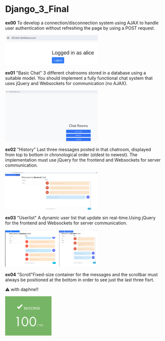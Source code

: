 # Django_3_Final
**ex00** 
To develop a connection/disconnection system using AJAX to handle user authentication without refreshing the page by  using a POST request. 

<p align="left">
  <img src="https://github.com/beatriangu/Django_3_Final/blob/main/Screenshot%20from%202024-10-16%2014-00-12.png" width="300"/>
</p>

**ex01** "Basic Chat"
3 different chatrooms  stored in a database using a suitable model. You should implement a fully functional chat system that uses jQuery and Websockets for communication (no AJAX). 
<p align="left">
  <img src="https://github.com/beatriangu/Django_3_Final/blob/main/Screenshot%20from%202024-10-16%2014-00-44.png" width="300"/>
</p>

**ex02** "History"
Last three messages posted in that chatroom, displayed from top to bottom in chronological order (oldest to newest). The implementation must use jQuery for the frontend and Websockets for server communication.
<p align="left">
  <img src="https://github.com/beatriangu/Django_3_Final/blob/main/Screenshot%20from%202024-10-17%2011-23-14.png" width="300"/>
</p>


**ex03** "Userlist"
A dynamic user list that update sin real-time.Using jQuery for the frontend and Websockets for server communication.
<p align="left">
  <img src="https://github.com/beatriangu/Django_3_Final/blob/main/Screenshot%20from%202024-09-07%2015-09-41.png" width="300"/>
</p>



**ex04** "Scroll"Fixed-size container for the messages and the scrollbar must always be positioned at the bottom in order to see just the last three fisrt.

⚠️ with daphne!!


<p align="left">
  <img src="https://github.com/beatriangu/Libft/blob/main/100.png?raw=true" alt="100.png" width="150"/>
</p>

